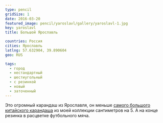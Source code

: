 ```yaml
---
type: pencil
gridSize: 1
date: 2016-03-20
featured_image: pencil/yaroslavl/gallery/yaroslavl-1.jpg
key: yaroslavl
title: Большой Ярославль

countries: Россия
cities: Ярославль
latlng: 57.632904, 39.890604
geo: RUS

tags:
  - город
  - нестандартный
  - шестиугольный
  - с резинкой
  - новый
  - заточенный
---
```


Это огромный карандаш из Ярославля, он меньше [самого большого китайского карандаша](?display=chinabig) из моей коллекции сантиметров на 5. А на конце резинка в расцветке футбольного мяча.
